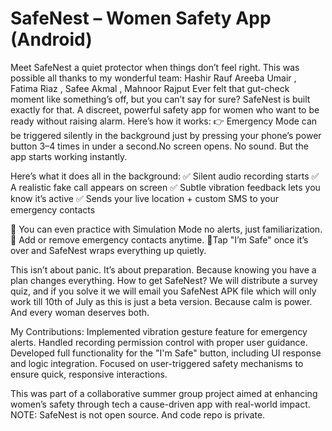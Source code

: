 
<h1>SafeNest – Women Safety App (Android) </h1>

Meet SafeNest a quiet protector when things don’t feel right.
This was possible all thanks to my wonderful team: Hashir Rauf Areeba Umair , Fatima Riaz , Safee Akmal , Mahnoor Rajput
Ever felt that gut-check moment like something’s off, but you can’t say for sure?
SafeNest is built exactly for that. A discreet, powerful safety app for women who want to be ready without raising alarm.
Here’s how it works:
👉 Emergency Mode can be triggered silently in the background just by pressing your phone’s power button 3–4 times in under a second.No screen opens. No sound. But the app starts working instantly.

Here’s what it does all in the background:
✅ Silent audio recording starts
✅ A realistic fake call appears on screen
✅ Subtle vibration feedback lets you know it’s active
✅ Sends your live location + custom SMS to your emergency contacts

💬 You can even practice with Simulation Mode no alerts, just familiarization.
🧩 Add or remove emergency contacts anytime.
📍Tap "I’m Safe" once it’s over and SafeNest wraps everything up quietly.

This isn’t about panic. It’s about preparation. Because knowing you have a plan changes everything.
How to get SafeNest? We will distribute a survey quiz, and if you solve it we will email you SafeNest APK file which will only work till 10th of July as this is just a beta version.
Because calm is power. And every woman deserves both.

</h1>My Contributions:
Implemented vibration gesture feature for emergency alerts.
Handled recording permission control with proper user guidance.
Developed full functionality for the "I'm Safe" button, including UI response and logic integration.
Focused on user-triggered safety mechanisms to ensure quick, responsive interactions.

This was part of a collaborative summer group project aimed at enhancing women’s safety through tech a cause-driven app with real-world impact.
NOTE: SafeNest is not open source. And code repo is private.
